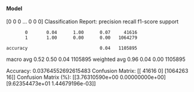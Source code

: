 #### Model
[0 0 0 ... 0 0 0]
Classification Report:
              precision    recall  f1-score   support

           0       0.04      1.00      0.07     41616
           1       1.00      0.00      0.00   1064279

    accuracy                           0.04   1105895
   macro avg       0.52      0.50      0.04   1105895
weighted avg       0.96      0.04      0.00   1105895

Accuracy: 0.03764552692615483
Confusion Matrix:
[[  41616       0]
 [1064263      16]]
Confusion Matrix (%):
[[3.76310590e+00 0.00000000e+00]
 [9.62354473e+01 1.44679196e-03]]
